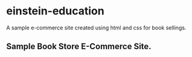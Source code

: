 # einstein-education

A sample e-commerce site created using html and css for book sellings.

## Sample Book Store E-Commerce Site.

